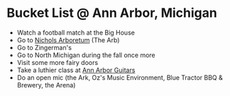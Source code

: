 # Bucket List @ Ann Arbor, Michigan

* Watch a football match at the Big House
* Go to [Nichols Arboretum](https://mbgna.umich.edu/nichols-arboretum/) (The Arb)
* Go to Zingerman's
* Go to North Michigan during the fall once more
* Visit some more fairy doors
* Take a luthier class at [Ann Arbor Guitars](http://www.annarborguitars.com/styled-6/index.html)
* Do an open mic (the Ark, Oz's Music Environment, Blue Tractor BBQ & Brewery, the Arena)
